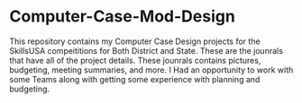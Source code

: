 # Computer-Case-Mod-Design
This repository contains my Computer Case Design projects for the SkillsUSA compeititions for Both District and State. 
These are the jounrals that have all of the project details. These jounrals contains pictures, budgeting, meeting summaries, and more. 
I Had an opportunity to work with some Teams along with getting some experience with planning and budgeting.

